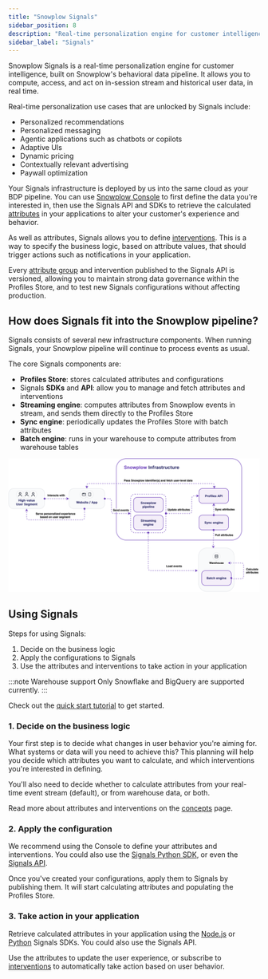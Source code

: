```yaml
---
title: "Snowplow Signals"
sidebar_position: 8
description: "Real-time personalization engine for customer intelligence that computes and acts on behavioral data from Snowplow's data pipeline."
sidebar_label: "Signals"
---
```


Snowplow Signals is a real-time personalization engine for customer intelligence, built on Snowplow's behavioral data pipeline. It allows you to compute, access, and act on in-session stream and historical user data, in real time.

Real-time personalization use cases that are unlocked by Signals include:
* Personalized recommendations
* Personalized messaging
* Agentic applications such as chatbots or copilots
* Adaptive UIs
* Dynamic pricing
* Contextually relevant advertising
* Paywall optimization

Your Signals infrastructure is deployed by us into the same cloud as your BDP pipeline. You can use [Snowplow Console](https://console.snowplowanalytics.com) to first define the data you're interested in, then use the Signals API and SDKs to retrieve the calculated [attributes](/docs/signals/concepts/index.md) in your applications to alter your customer's experience and behavior.

As well as attributes, Signals allows you to define [interventions](/docs/signals/concepts/index.md#interventions). This is a way to specify the business logic, based on attribute values, that should trigger actions such as notifications in your application.

Every [attribute group](/docs/signals/concepts/index.md#attribute-groups) and intervention published to the Signals API is versioned, allowing you to maintain strong data governance within the Profiles Store, and to test new Signals configurations without affecting production.

## How does Signals fit into the Snowplow pipeline?

Signals consists of several new infrastructure components. When running Signals, your Snowplow pipeline will continue to process events as usual.

The core Signals components are:
* **Profiles Store**: stores calculated attributes and configurations
* Signals **SDKs** and **API**: allow you to manage and fetch attributes and interventions
* **Streaming engine**: computes attributes from Snowplow events in stream, and sends them directly to the Profiles Store
* **Sync engine**: periodically updates the Profiles Store with batch attributes
* **Batch engine**: runs in your warehouse to compute attributes from warehouse tables

![Snowplow Signals architecture diagram showing core components including Profiles Store, SDKs, streaming engine, and batch engine](./images/overview-incl-batch-engine.svg)

## Using Signals

Steps for using Signals:
1. Decide on the business logic
2. Apply the configurations to Signals
3. Use the attributes and interventions to take action in your application

:::note Warehouse support
Only Snowflake and BigQuery are supported currently.
:::

Check out the [quick start tutorial](/tutorials/signals-quickstart/start) to get started.

### 1. Decide on the business logic

Your first step is to decide what changes in user behavior you're aiming for. What systems or data will you need to achieve this? This planning will help you decide which attributes you want to calculate, and which interventions you're interested in defining.

You'll also need to decide whether to calculate attributes from your real-time event stream (default), or from warehouse data, or both.

Read more about attributes and interventions on the [concepts](/docs/signals/concepts/index.md) page.

### 2. Apply the configuration

We recommend using the Console to define your attributes and interventions. You could also use the [Signals Python SDK](https://pypi.org/project/snowplow-signals/), or even the [Signals API](/docs/signals/connection/index.md#signals-api).

Once you've created your configurations, apply them to Signals by publishing them. It will start calculating attributes and populating the Profiles Store.

### 3. Take action in your application

Retrieve calculated attributes in your application using the [Node.js](https://www.npmjs.com/package/@snowplow/signals-node) or [Python](https://pypi.org/project/snowplow-signals/) Signals SDKs. You could also use the Signals API.

Use the attributes to update the user experience, or subscribe to [interventions](/docs/signals/concepts/index.md) to automatically take action based on user behavior.
